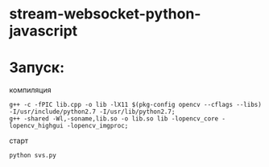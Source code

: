 # stream-websocket-python-javascript

# Запуск:

компиляция

```
g++ -c -fPIC lib.cpp -o lib -lX11 $(pkg-config opencv --cflags --libs) -I/usr/include/python2.7 -I/usr/lib/python2.7;
g++ -shared -Wl,-soname,lib.so -o lib.so lib -lopencv_core -lopencv_highgui -lopencv_imgproc;
```

старт

```
python svs.py
```
